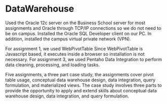 # DataWarehouse

Used the Oracle 12c server on the Business School server for most assignments and Oracle through TCP/IP connections so we do not need to be on campus. Installed the Oracle SQL Developer client on our PC. In addition, installed the campus virtual private network (VPN). 

For assignment 1, we used WebPivotTable Since WebPivotTable is Javascript based, it executes inside a browser so installation is not necessary. For assignment 3, we used Pentaho Data Integration to perform data cleaning, processing, and loading tasks. 

Five assignments, a three part case study, the assignments cover pivot table usage, conceptual data warehouse design, data integration, query formulation, and materialized views. The case study involves three parts to provide the opportunity to apply and extend skills about conceptual data warehouse design, data integration, and query formulation.
